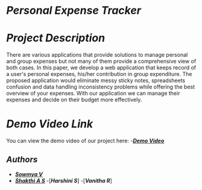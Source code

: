 # _*Personal Expense Tracker*_

# _Project Description_

There are various applications that provide solutions to manage personal and group expenses but not many of them provide a comprehensive view of both cases. In this paper, we develop a web application that keeps record of a user's personal expenses, his/her contribution in group expenditure. The proposed application would eliminate messy sticky notes, spreadsheets confusion and data handling inconsistency problems while offering the best overview of your expenses. With our application we can manage their expenses and decide on their budget more effectively.

# _Demo Video Link_

You can view the demo video of our project here:
-[**_Demo Video_**](https://drive.google.com/drive/folders/1p1BY00_QLu9evyMhng0UgyYd-MGf1sRT?usp=sharing)


## _Authors_

- [**_Sowmya V_**](https://github.com/vsowmyasv)
- [**_Shakthi A S_**](https://github.com/Shakthi2611)
-[**_Harshini S_**]
-[**_Vanitha R_**]
